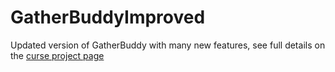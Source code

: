 GatherBuddyImproved
===================

Updated version of GatherBuddy with many new features, see full details on the [curse project page](http://www.curse.com/ws-addons/wildstar/221166-gatherbuddyimproved)
